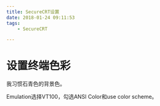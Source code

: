 ```yaml
---
title: SecureCRT设置
date: 2018-01-24 09:11:53
tags:
	- SecureCRT

---
```




# 设置终端色彩

我习惯石青色的背景色。

Emulation选择VT100，勾选ANSI Color和use color scheme。

